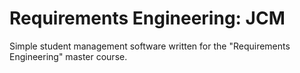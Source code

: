 # Requirements Engineering: JCM
Simple student management software written for the "Requirements Engineering" master course.
